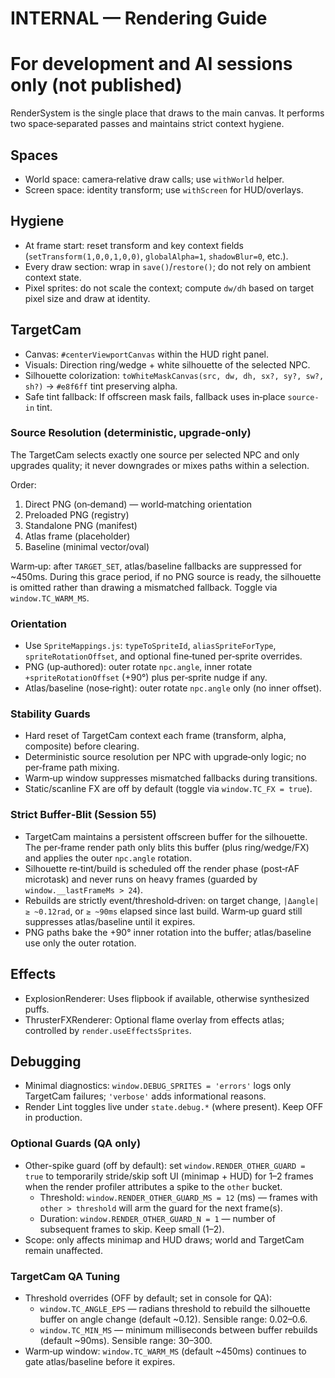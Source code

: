 # INTERNAL — Rendering Guide
# For development and AI sessions only (not published)

RenderSystem is the single place that draws to the main canvas. It performs two space‑separated passes and maintains strict context hygiene.

## Spaces

- World space: camera‑relative draw calls; use `withWorld` helper.
- Screen space: identity transform; use `withScreen` for HUD/overlays.

## Hygiene

- At frame start: reset transform and key context fields (`setTransform(1,0,0,1,0,0)`, `globalAlpha=1`, `shadowBlur=0`, etc.).
- Every draw section: wrap in `save()`/`restore()`; do not rely on ambient context state.
- Pixel sprites: do not scale the context; compute `dw/dh` based on target pixel size and draw at identity.

## TargetCam

- Canvas: `#centerViewportCanvas` within the HUD right panel.
- Visuals: Direction ring/wedge + white silhouette of the selected NPC.
- Silhouette colorization: `toWhiteMaskCanvas(src, dw, dh, sx?, sy?, sw?, sh?)` → `#e8f6ff` tint preserving alpha.
- Safe tint fallback: If offscreen mask fails, fallback uses in‑place `source-in` tint.

### Source Resolution (deterministic, upgrade‑only)

The TargetCam selects exactly one source per selected NPC and only upgrades quality; it never downgrades or mixes paths within a selection.

Order:
1) Direct PNG (on‑demand) — world‑matching orientation
2) Preloaded PNG (registry)
3) Standalone PNG (manifest)
4) Atlas frame (placeholder)
5) Baseline (minimal vector/oval)

Warm‑up: after `TARGET_SET`, atlas/baseline fallbacks are suppressed for ~450ms. During this grace period, if no PNG source is ready, the silhouette is omitted rather than drawing a mismatched fallback. Toggle via `window.TC_WARM_MS`.

### Orientation

- Use `SpriteMappings.js`: `typeToSpriteId`, `aliasSpriteForType`, `spriteRotationOffset`, and optional fine‑tuned per‑sprite overrides.
- PNG (up‑authored): outer rotate `npc.angle`, inner rotate `+spriteRotationOffset` (+90°) plus per‑sprite nudge if any.
- Atlas/baseline (nose‑right): outer rotate `npc.angle` only (no inner offset).

### Stability Guards

- Hard reset of TargetCam context each frame (transform, alpha, composite) before clearing.
- Deterministic source resolution per NPC with upgrade‑only logic; no per‑frame path mixing.
- Warm‑up window suppresses mismatched fallbacks during transitions.
- Static/scanline FX are off by default (toggle via `window.TC_FX = true`).

### Strict Buffer‑Blit (Session 55)

- TargetCam maintains a persistent offscreen buffer for the silhouette. The per‑frame render path only blits this buffer (plus ring/wedge/FX) and applies the outer `npc.angle` rotation.
- Silhouette re‑tint/build is scheduled off the render phase (post‑rAF microtask) and never runs on heavy frames (guarded by `window.__lastFrameMs > 24`).
- Rebuilds are strictly event/threshold‑driven: on target change, `|Δangle| ≥ ~0.12rad`, or `≥ ~90ms` elapsed since last build. Warm‑up guard still suppresses atlas/baseline until it expires.
- PNG paths bake the +90° inner rotation into the buffer; atlas/baseline use only the outer rotation.

## Effects

- ExplosionRenderer: Uses flipbook if available, otherwise synthesized puffs.
- ThrusterFXRenderer: Optional flame overlay from effects atlas; controlled by `render.useEffectsSprites`.

## Debugging

- Minimal diagnostics: `window.DEBUG_SPRITES = 'errors'` logs only TargetCam failures; `'verbose'` adds informational reasons.
- Render Lint toggles live under `state.debug.*` (where present). Keep OFF in production.

### Optional Guards (QA only)

- Other-spike guard (off by default): set `window.RENDER_OTHER_GUARD = true` to temporarily stride/skip soft UI (minimap + HUD) for 1–2 frames when the render profiler attributes a spike to the `other` bucket.
  - Threshold: `window.RENDER_OTHER_GUARD_MS = 12` (ms) — frames with `other > threshold` will arm the guard for the next frame(s).
  - Duration: `window.RENDER_OTHER_GUARD_N = 1` — number of subsequent frames to skip. Keep small (1–2).
- Scope: only affects minimap and HUD draws; world and TargetCam remain unaffected.

### TargetCam QA Tuning

- Threshold overrides (OFF by default; set in console for QA):
  - `window.TC_ANGLE_EPS` — radians threshold to rebuild the silhouette buffer on angle change (default ~0.12). Sensible range: 0.02–0.6.
  - `window.TC_MIN_MS` — minimum milliseconds between buffer rebuilds (default ~90ms). Sensible range: 30–300.
- Warm‑up window: `window.TC_WARM_MS` (default ~450ms) continues to gate atlas/baseline before it expires.
